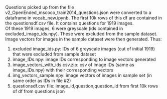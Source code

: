 Questions picked up from the file v2_OpenEnded_mscoco_train2014_questions.json were converted to a dataframe in vocab_new.ipynb. The first 10k rows of this df are contained in the questionsdf.csv file. It contains questions for 1919 images.  
Of these 1919 images, 6 were greyscale (ids contained in excluded_image_ids.npy). These were excluded from the sample dataset. 
Image vectors for images in the sample dataset were then generated. Thus:  
  
1. excluded image_ids.py: IDs of 6 greyscale images (out of initial 1919) that were excluded from sample dataset  
2. image_IDs.npy: image IDs corresponding to image vectors generated  
3. image_vectors_with_ids.csv.zip: csv of image IDs (same as image_IDs.npy) with their corresponding vectors  
4. img_vectors_sample.npy: image vectors of images in sample set (in same order as IDs in file #2)  
5. questionsdf.csv file: image_id,question,question_id from first 10k rows of df from questions json  
